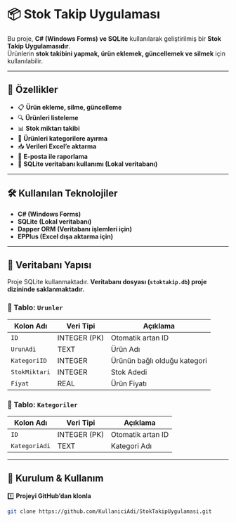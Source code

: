 # 📦 Stok Takip Uygulaması

Bu proje, **C# (Windows Forms) ve SQLite** kullanılarak geliştirilmiş bir **Stok Takip Uygulamasıdır**.  
Ürünlerin **stok takibini yapmak, ürün eklemek, güncellemek ve silmek** için kullanılabilir.  

---

## 📌 **Özellikler**
- 📋 **Ürün ekleme, silme, güncelleme**  
- 🔍 **Ürünleri listeleme**  
- 📊 **Stok miktarı takibi**  
- 📑 **Ürünleri kategorilere ayırma**  
- 📥 **Verileri Excel’e aktarma**  
- 📧 **E-posta ile raporlama**  
- 🔌 **SQLite veritabanı kullanımı (Lokal veritabanı)**  

---

## 🛠 **Kullanılan Teknolojiler**
- **C# (Windows Forms)**
- **SQLite (Lokal veritabanı)**
- **Dapper ORM (Veritabanı işlemleri için)**
- **EPPlus (Excel dışa aktarma için)**

---

## 📂 **Veritabanı Yapısı**
Proje SQLite kullanmaktadır. **Veritabanı dosyası (`stoktakip.db`) proje dizininde saklanmaktadır.**  

### **🔹 Tablo: `Urunler`**
| Kolon Adı    | Veri Tipi   | Açıklama |
|-------------|------------|------------|
| `ID`        | INTEGER (PK) | Otomatik artan ID |
| `UrunAdi`   | TEXT        | Ürün Adı |
| `KategoriID`| INTEGER     | Ürünün bağlı olduğu kategori |
| `StokMiktari` | INTEGER   | Stok Adedi |
| `Fiyat`     | REAL        | Ürün Fiyatı |

### **🔹 Tablo: `Kategoriler`**
| Kolon Adı    | Veri Tipi   | Açıklama |
|-------------|------------|------------|
| `ID`        | INTEGER (PK) | Otomatik artan ID |
| `KategoriAdi` | TEXT      | Kategori Adı |

---

## 🚀 **Kurulum & Kullanım**
1️⃣ **Projeyi GitHub’dan klonla**  
```bash
git clone https://github.com/KullaniciAdi/StokTakipUygulamasi.git
